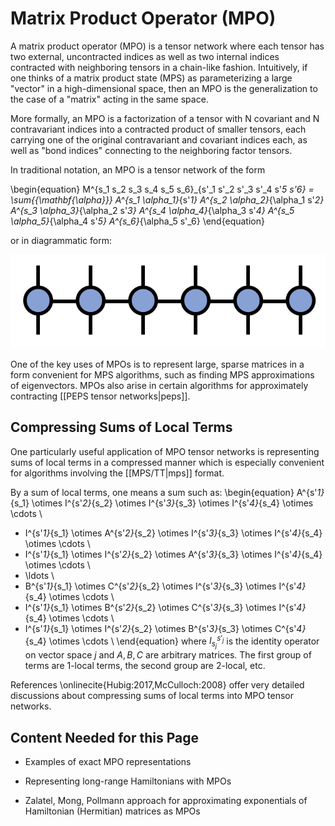 # Matrix Product Operator (MPO)

A matrix product operator (MPO) is a tensor network where each tensor has two external, uncontracted indices as well as two internal indices contracted with neighboring tensors in a chain-like fashion. Intuitively, if one thinks of a matrix product state (MPS) as parameterizing a large "vector" in a high-dimensional space, then an MPO is the generalization to the case of a "matrix" acting in the same space. 

More formally, an MPO is a factorization of a tensor with N covariant and N contravariant indices into a contracted product of smaller tensors, each carrying one of the original contravariant and covariant indices each, as well as "bond indices" connecting to the neighboring factor tensors.

In traditional notation, an MPO is a tensor network of the form

\begin{equation}
M^{s_1 s_2 s_3 s_4 s_5 s_6}_{s'_1 s'_2 s'_3 s'_4 s'_5 s'_6}
= \sum_{\{\mathbf{\alpha}\}} A^{s_1 \alpha_1}_{s'_1} 
A^{s_2 \alpha_2}_{\alpha_1 s'_2}
A^{s_3 \alpha_3}_{\alpha_2 s'_3}
A^{s_4 \alpha_4}_{\alpha_3 s'_4}
A^{s_5 \alpha_5}_{\alpha_4 s'_5}
A^{s_6}_{\alpha_5 s'_6}
\end{equation}

or in diagrammatic form:

![small](mpo.png)

One of the key uses of MPOs is to represent large, sparse matrices in a form convenient for MPS algorithms, such as finding MPS approximations of eigenvectors. MPOs also arise in certain algorithms for approximately contracting [[PEPS tensor networks|peps]].

## Compressing Sums of Local Terms

One particularly useful application of MPO tensor networks is representing sums of local terms
in a compressed manner which is especially convenient for algorithms involving 
the [[MPS/TT|mps]] format.

By a sum of local terms, one means a sum such as:
\begin{equation}
A^{s'_1}_{s_1} \otimes I^{s'_2}_{s_2} \otimes I^{s'_3}_{s_3} \otimes I^{s'_4}_{s_4} \otimes \cdots  \\
+ I^{s'_1}_{s_1} \otimes A^{s'_2}_{s_2} \otimes I^{s'_3}_{s_3} \otimes I^{s'_4}_{s_4} \otimes \cdots \\
+ I^{s'_1}_{s_1} \otimes I^{s'_2}_{s_2} \otimes A^{s'_3}_{s_3} \otimes I^{s'_4}_{s_4} \otimes \cdots \\
+ \ldots \\
+ B^{s'_1}_{s_1} \otimes C^{s'_2}_{s_2} \otimes I^{s'_3}_{s_3} \otimes I^{s'_4}_{s_4} \otimes \cdots  \\
+ I^{s'_1}_{s_1} \otimes B^{s'_2}_{s_2} \otimes C^{s'_3}_{s_3} \otimes I^{s'_4}_{s_4} \otimes \cdots  \\
+ I^{s'_1}_{s_1} \otimes I^{s'_2}_{s_2} \otimes B^{s'_3}_{s_3} \otimes C^{s'_4}_{s_4} \otimes \cdots  \\
\end{equation}
where $I^{s'_j}_{s_j}$ is the identity operator on vector space $j$ and $A,B,C$ are
arbitrary matrices. The first group of terms are 1-local terms, the second group are 2-local, etc.

References \onlinecite{Hubig:2017,McCulloch:2008} offer very detailed discussions about compressing sums of local terms into MPO tensor networks.




## Content Needed for this Page

- Examples of exact MPO representations

- Representing long-range Hamiltonians with MPOs

- Zalatel, Mong, Pollmann approach for approximating exponentials of Hamiltonian (Hermitian) matrices as MPOs
